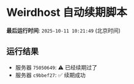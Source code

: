 # Weirdhost 自动续期脚本

**最后运行时间**: `2025-10-11 10:21:49` (北京时间)

## 运行结果

- 服务器 `75050649`: ⚠️ 已经续期过了
- 服务器 `c9bbef27`: ✅ 续期成功
